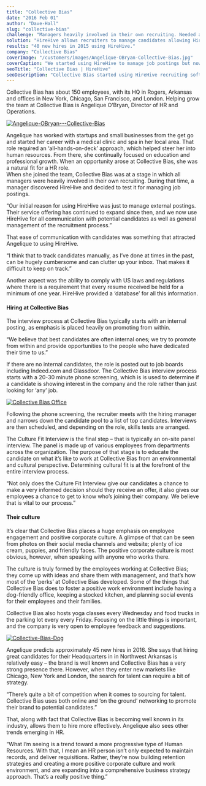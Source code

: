 ```yaml
---
title: "Collective Bias"
date: "2016 Feb 01"
author: "Dave-Hall"
slug: "collective-bias"
challenge: "Managers heavily involved in their own recruiting. Needed a streamlined approach to hiring."
solution: "HireHive allows recruiters to manage candidates allowing Hiring Manager to be involved."
results: "40 new hires in 2015 using HireHive."
company: "Collective Bias"
coverImage: "/customers/images/Angelique-OBryan-Collective-Bias.jpg"
coverCaption: "We started using HireHive to manage job postings but now it's integral to our overall recruitment process."
seoTitle: "Collective Bias | HireHive"
seoDescription: "Collective Bias started using HireHive recruiting software to manage job postings and now it's integral to their overall recruitment process."
---
```


Collective Bias has about 150 employees, with its HQ in Rogers, Arkansas and offices in New York, Chicago, San Francisco, and London. Helping grow the team at Collective Bias is Angelique O’Bryan, Director of HR and Operations.

[![Angelique-OBryan---Collective-Bias](/customers/images/Angelique-OBryan-Collective-Bias.jpg)](http://hirehive.io/wp-content/uploads/sites/1/2016/02/Angelique-OBryan-Collective-Bias.jpg)

Angelique has worked with startups and small businesses from the get go and started her career with a medical clinic and spa in her local area. That role required an ‘all-hands-on-deck’ approach, which helped steer her into human resources. From there, she continually focused on education and professional growth. When an opportunity arose at Collective Bias, she was a natural fit for a HR role.  
When she joined the team, Collective Bias was at a stage in which all managers were heavily involved in their own recruiting. During that time, a manager discovered HireHive and decided to test it for managing job postings.

“Our initial reason for using HireHive was just to manage external postings. Their service offering has continued to expand since then, and we now use HireHive for all communication with potential candidates as well as general management of the recruitment process.”

That ease of communication with candidates was something that attracted Angelique to using HireHive.

“I think that to track candidates manually, as I’ve done at times in the past, can be hugely cumbersome and can clutter up your inbox. That makes it difficult to keep on track.”

Another aspect was the ability to comply with US laws and regulations where there is a requirement that every resume received be held for a minimum of one year. HireHive provided a ‘database’ for all this information.

#### **Hiring at Collective Bias**

The interview process at Collective Bias typically starts with an internal posting, as emphasis is placed heavily on promoting from within.

“We believe that best candidates are often internal ones; we try to promote from within and provide opportunities to the people who have dedicated their time to us.”

If there are no internal candidates, the role is posted out to job boards including Indeed.com and Glassdoor. The Collective Bias interview process starts with a 20-30 minute phone screening, which is is used to determine if a candidate is showing interest in the company and the role rather than just looking for ‘any’ job.

[![Collective Bias Office](/customers/images/Collective-Bias-Office.jpg)](http://hirehive.io/wp-content/uploads/sites/1/2016/02/Collective-Bias-Office.jpg)

Following the phone screening, the recruiter meets with the hiring manager and narrows down the candidate pool to a list of top candidates. Interviews are then scheduled, and depending on the role, skills tests are arranged.

The Culture Fit Interview is the final step – that is typically an on-site panel interview. The panel is made up of various employees from departments across the organization. The purpose of that stage is to educate the candidate on what it’s like to work at Collective Bias from an environmental and cultural perspective. Determining cultural fit is at the forefront of the entire interview process.

“Not only does the Culture Fit Interview give our candidates a chance to make a very informed decision should they receive an offer, it also gives our employees a chance to get to know who’s joining their company. We believe that is vital to our process.”

#### Their culture

It’s clear that Collective Bias places a huge emphasis on employee engagement and positive corporate culture. A glimpse of that can be seen from photos on their social media channels and website; plenty of ice cream, puppies, and friendly faces. The positive corporate culture is most obvious, however, when speaking with anyone who works there.

The culture is truly formed by the employees working at Collective Bias; they come up with ideas and share them with management, and that’s how most of the ‘perks’ at Collective Bias developed. Some of the things that Collective Bias does to foster a positive work environment include having a dog-friendly office, keeping a stocked kitchen, and planning social events for their employees and their families.

Collective Bias also hosts yoga classes every Wednesday and food trucks in the parking lot every every Friday. Focusing on the little things is important, and the company is very open to employee feedback and suggestions.

[![Collective-Bias-Dog](/customers/images/Collective-Bias-Dog.jpg)](http://hirehive.io/wp-content/uploads/sites/1/2016/02/Collective-Bias-Dog.jpg)

Angelique predicts approximately 45 new hires in 2016. She says that hiring great candidates for their Headquarters in in Northwest Arkansas is relatively easy – the brand is well known and Collective Bias has a very strong presence there. However, when they enter new markets like Chicago, New York and London, the search for talent can require a bit of strategy.

“There’s quite a bit of competition when it comes to sourcing for talent. Collective Bias uses both online and ‘on the ground’ networking to promote their brand to potential candidates.”

That, along with fact that Collective Bias is becoming well known in its industry, allows them to hire more effectively. Angelique also sees other trends emerging in HR.

“What I’m seeing is a trend toward a more progressive type of Human Resources. With that, I mean an HR person isn’t only expected to maintain records, and deliver requisitions. Rather, they’re now building retention strategies and creating a more positive corporate culture and work environment, and are expanding into a comprehensive business strategy approach. That’s a really positive thing.”
